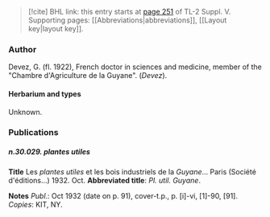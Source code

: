 > [!cite] BHL link: this entry starts at [page 251](https://www.biodiversitylibrary.org/item/103833#page/263/mode/1up) of TL-2 Suppl. V.
> Supporting pages: [[Abbreviations|abbreviations]], [[Layout key|layout key]].

### Author

Devez, G. (fl. 1922), French doctor in sciences and medicine, member of the "Chambre d'Agriculture de la Guyane". (*Devez*).

#### Herbarium and types

Unknown.

### Publications

##### n.30.029. plantes utiles

**Title**
Les *plantes utiles* et les bois industriels de la *Guyane*... Paris (Société d'éditions...) 1932. Oct.
**Abbreviated title**: *Pl. util. Guyane*.

**Notes**
*Publ*.: Oct 1932 (date on p. 91), cover-t.p., p. \[i\]-vi, \[1\]-90, \[91\]. *Copies*: KIT, NY.

